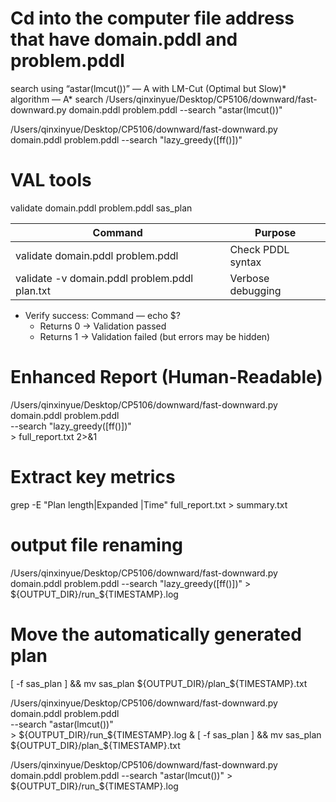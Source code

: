 # Cd into the computer file address that have domain.pddl and problem.pddl 


search using “astar(lmcut())” —  A with LM-Cut (Optimal but Slow)* algorithm — A* search
/Users/qinxinyue/Desktop/CP5106/downward/fast-downward.py domain.pddl problem.pddl --search "astar(lmcut())" 

/Users/qinxinyue/Desktop/CP5106/downward/fast-downward.py domain.pddl problem.pddl --search "lazy_greedy([ff()])" 


# VAL tools
validate domain.pddl problem.pddl sas_plan

| Command | Purpose |
|-----|-----|
| validate domain.pddl problem.pddl   | Check PDDL syntax   |
| validate -v domain.pddl problem.pddl plan.txt   | Verbose debugging   |

* Verify success: Command — echo $? 
    * Returns 0 → Validation passed
    * Returns 1 → Validation failed (but errors may be hidden)
      
# Enhanced Report (Human-Readable)
/Users/qinxinyue/Desktop/CP5106/downward/fast-downward.py \
    domain.pddl problem.pddl \
    --search "lazy_greedy([ff()])" \
    > full_report.txt 2>&1

# Extract key metrics
grep -E "Plan length|Expanded |Time" full_report.txt > summary.txt




# output file renaming
/Users/qinxinyue/Desktop/CP5106/downward/fast-downward.py domain.pddl problem.pddl --search "lazy_greedy([ff()])" > ${OUTPUT_DIR}/run_${TIMESTAMP}.log 
# Move the automatically generated plan
[ -f sas_plan ] && mv sas_plan ${OUTPUT_DIR}/plan_${TIMESTAMP}.txt


/Users/qinxinyue/Desktop/CP5106/downward/fast-downward.py \
    domain.pddl problem.pddl \
    --search "astar(lmcut())" \
    > ${OUTPUT_DIR}/run_${TIMESTAMP}.log & [ -f sas_plan ] && mv sas_plan ${OUTPUT_DIR}/plan_${TIMESTAMP}.txt


/Users/qinxinyue/Desktop/CP5106/downward/fast-downward.py domain.pddl problem.pddl --search "astar(lmcut())" > ${OUTPUT_DIR}/run_${TIMESTAMP}.log 
